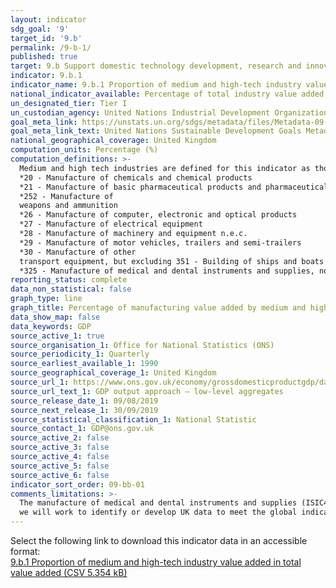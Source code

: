 ```yaml
---
layout: indicator
sdg_goal: '9'
target_id: '9.b'
permalink: /9-b-1/
published: true
target: 9.b Support domestic technology development, research and innovation in developing countries, including by ensuring a conducive policy environment for, inter alia, industrial diversification and value addition to commodities
indicator: 9.b.1
indicator_name: 9.b.1 Proportion of medium and high-tech industry value added in total value added
national_indicator_available: Percentage of total industry value added by different industries
un_designated_tier: Tier I
un_custodian_agency: United Nations Industrial Development Organization (UNIDO)
goal_meta_link: https://unstats.un.org/sdgs/metadata/files/Metadata-09-0B-01.pdf 
goal_meta_link_text: United Nations Sustainable Development Goals Metadata (PDF 332 KB)
national_geographical_coverage: United Kingdom
computation_units: Percentage (%)
computation_definitions: >-
  Medium and high tech industries are defined for this indicator as those covered by the following ISIC revision 4 codes; 
  *20 - Manufacture of chemicals and chemical products
  *21 - Manufacture of basic pharmaceutical products and pharmaceutical preparations
  *252 - Manufacture of
  weapons and ammunition
  *26 - Manufacture of computer, electronic and optical products
  *27 - Manufacture of electrical equipment
  *28 - Manufacture of machinery and equipment n.e.c.
  *29 - Manufacture of motor vehicles, trailers and semi-trailers
  *30 - Manufacture of other
  transport equipment, but excluding 351 - Building of ships and boats
  *325 - Manufacture of medical and dental instruments and supplies, not included in these figures
reporting_status: complete
data_non_statistical: false
graph_type: line
graph_title: Percentage of manufacturing value added by medium and high tech industries.
data_show_map: false
data_keywords: GDP
source_active_1: true
source_organisation_1: Office for National Statistics (ONS)
source_periodicity_1: Quarterly
source_earliest_available_1: 1990
source_geographical_coverage_1: United Kingdom
source_url_1: https://www.ons.gov.uk/economy/grossdomesticproductgdp/datasets/ukgdpolowlevelaggregates
source_url_text_1: GDP output approach – low-level aggregates
source_release_date_1: 09/08/2019
source_next_release_1: 30/09/2019
source_statistical_classification_1: National Statistic
source_contact_1: GDP@ons.gov.uk
source_active_2: false
source_active_3: false
source_active_4: false
source_active_5: false
source_active_6: false
indicator_sort_order: 09-bb-01
comments_limitations: >-
  The manufacture of medical and dental instruments and supplies (ISIC4 325) have been excluded from the figures due to the small size of 325 meaning that it is not available as a specific breakdown. This indicator is being used as an approximation of the UN SDG Indicator. Where possible,
  we will work to identify or develop UK data to meet the global indicator specification. This indicator has been identified in collaboration with topic experts.
---
```

Select the following link to download this indicator data in an accessible format:<br>[9.b.1 Proportion of medium and high-tech industry value added in total value added (CSV 5.354 kB)](https://sustainabledevelopment-uk.github.io/sdg-data/data/9-b-1.csv)